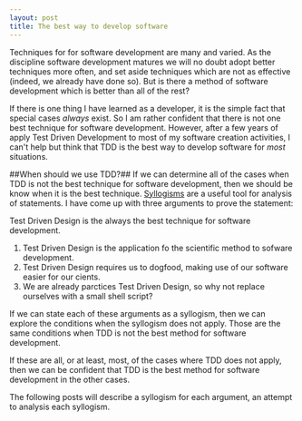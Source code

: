 ```yaml
---
layout: post
title: The best way to develop software
---
```


Techniques for for software development are many and varied. As the discipline software development matures we will no doubt adopt better techniques more often, and set aside techniques which are not as effective (indeed, we already have done so). But is there a method of software development which is better than all of the rest?

If there is one thing I have learned as a developer, it is the simple fact that special cases _always_ exist. So I am rather confident that there is not one best technique for software development. However, after a few years of apply Test Driven Development to most of my software creation activities, I can't help but think that TDD is the best way to develop software for 
_most_ situations.

##When should we use TDD?##
If we can determine all of the cases when TDD is not the best technique for software development, then we should be know when it is the best technique. [Syllogisms](/a-brief-introduction-to-syllogisms) are a useful tool for analysis of statements. I have come up with three arguments to prove the statement:

Test Driven Design is the always the best technique for software development.

1. Test Driven Design is the application fo the scientific method to sofware development.
2. Test Driven Design requires us to dogfood, making use of our software easier for our cients.
3. We are already parctices Test Driven Design, so why not replace ourselves with a small shell script?

If we can state each of these arguments as a syllogism, then we can explore the conditions when the syllogism does not apply. Those are the same conditions when TDD is not the best method for software development.

If these are all, or at least, most, of the cases where TDD does not apply, then we can be confident that TDD is the best method for software development in the other cases.

The following posts will describe a syllogism for each argument, an attempt to analysis each syllogism.
